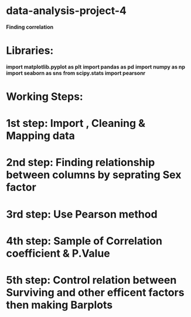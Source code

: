 # data-analysis-project-4
**Finding correlation**
# Libraries:
  **import matplotlib.pyplot as plt**
  **import pandas as pd**
  **import numpy as np**
  **import seaborn as sns**
  **from scipy.stats import pearsonr**
  
# Working Steps:
  # 1st step: Import , Cleaning & Mapping data
  # 2nd step: Finding relationship between columns by seprating Sex factor
  # 3rd step: Use Pearson method
  # 4th step: Sample of Correlation coefficient & P.Value
  # 5th step: Control relation between Surviving and other efficent factors then making Barplots 
